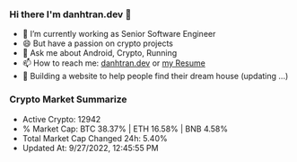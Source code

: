 ### Hi there I'm danhtran.dev 👋

- 🔭 I’m currently working as Senior Software Engineer
- 😄 But have a passion on crypto projects
- 💬 Ask me about Android, Crypto, Running 
- 📫 How to reach me: <a href="https://danhtran.dev" target="_blank">danhtran.dev</a> or <a href="Developer-Resume.pdf" target="_blank">my Resume</a>
- 🌱 Building a website to help people find their dream house (updating ...)

### Crypto Market Summarize
- Active Crypto: 12942
- % Market Cap: BTC 38.37% | ETH 16.58% | BNB 4.58%
- Total Market Cap Changed 24h: 5.40%
- Updated At: 9/27/2022, 12:45:55 PM
